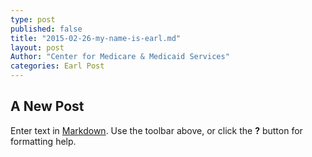 ```yaml
---
type: post
published: false
title: "2015-02-26-my-name-is-earl.md"
layout: post
Author: "Center for Medicare & Medicaid Services"
categories: Earl Post
---
```


## A New Post

Enter text in [Markdown](http://daringfireball.net/projects/markdown/). Use the toolbar above, or click the **?** button for formatting help.
